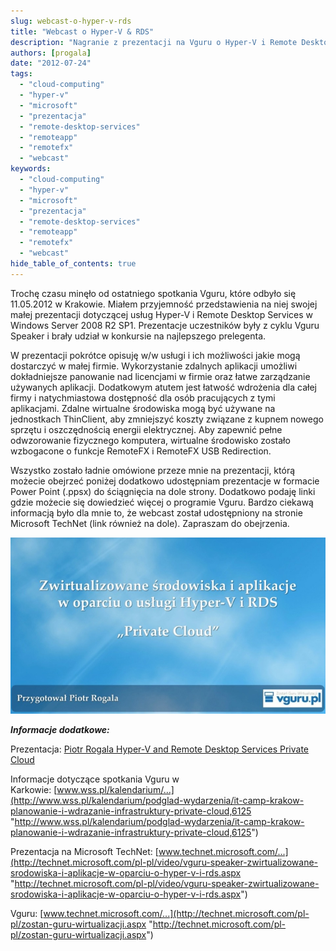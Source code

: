 ```yaml
---
slug: webcast-o-hyper-v-rds
title: "Webcast o Hyper-V & RDS"
description: "Nagranie z prezentacji na Vguru o Hyper-V i Remote Desktop Services. Wirtualizacja aplikacji za pomocą nowych funkcjonalności w Windows Server."
authors: [progala]
date: "2012-07-24"
tags: 
  - "cloud-computing"
  - "hyper-v"
  - "microsoft"
  - "prezentacja"
  - "remote-desktop-services"
  - "remoteapp"
  - "remotefx"
  - "webcast"
keywords:
  - "cloud-computing"
  - "hyper-v"
  - "microsoft"
  - "prezentacja"
  - "remote-desktop-services"
  - "remoteapp"
  - "remotefx"
  - "webcast"
hide_table_of_contents: true
---
```


Trochę czasu minęło od ostatniego spotkania Vguru, które odbyło się 11.05.2012 w Krakowie. Miałem przyjemność przedstawienia na niej swojej małej prezentacji dotyczącej usług Hyper-V i Remote Desktop Services w Windows Server 2008 R2 SP1. Prezentacje uczestników były z cyklu Vguru Speaker i brały udział w konkursie na najlepszego prelegenta.

W prezentacji pokrótce opisuję w/w usługi i ich możliwości jakie mogą dostarczyć w małej firmie. Wykorzystanie zdalnych aplikacji umożliwi dokładniejsze panowanie nad licencjami w firmie oraz łatwe zarządzanie używanych aplikacji. Dodatkowym atutem jest łatwość wdrożenia dla całej firmy i natychmiastowa dostępność dla osób pracujących z tymi aplikacjami. Zdalne wirtualne środowiska mogą być używane na jednostkach ThinClient, aby zmniejszyć koszty związane z kupnem nowego sprzętu i oszczędnością energii elektrycznej. Aby zapewnić pełne odwzorowanie fizycznego komputera, wirtualne środowisko zostało wzbogacone o funkcje RemoteFX i RemoteFX USB Redirection.

Wszystko zostało ładnie omówione przeze mnie na prezentacji, którą możecie obejrzeć poniżej dodatkowo udostępniam prezentacje w formacie Power Point (.ppsx) do ściągnięcia na dole strony. Dodatkowo podaję linki gdzie możecie się dowiedzieć więcej o programie Vguru. Bardzo ciekawą informacją było dla mnie to, że webcast został udostępniony na stronie Microsoft TechNet (link również na dole). Zapraszam do obejrzenia.

[![Piotr Rogala Hyper-V and Remote Desktop Services “Private Cloud”](images/2022-03-06_18-29-34.jpg)](https://vimeo.com/46088181 "Piotr Rogala Hyper-V and Remote Desktop Services “Private Cloud”")


_**Informacje dodatkowe:**_

Prezentacja: [Piotr Rogala Hyper-V and Remote Desktop Services Private Cloud](https://github.com/RogalaPiotr/Presentations/tree/main/2012.07%20-%20Vguru%20Kraków)

Informacje dotyczące spotkania Vguru w Karkowie: [www.wss.pl/kalendarium/...](http://www.wss.pl/kalendarium/podglad-wydarzenia/it-camp-krakow-planowanie-i-wdrazanie-infrastruktury-private-cloud,6125 "http://www.wss.pl/kalendarium/podglad-wydarzenia/it-camp-krakow-planowanie-i-wdrazanie-infrastruktury-private-cloud,6125")

Prezentacja na Microsoft TechNet: [www.technet.microsoft.com/...](http://technet.microsoft.com/pl-pl/video/vguru-speaker-zwirtualizowane-srodowiska-i-aplikacje-w-oparciu-o-hyper-v-i-rds.aspx "http://technet.microsoft.com/pl-pl/video/vguru-speaker-zwirtualizowane-srodowiska-i-aplikacje-w-oparciu-o-hyper-v-i-rds.aspx")

Vguru: [www.technet.microsoft.com/...](http://technet.microsoft.com/pl-pl/zostan-guru-wirtualizacji.aspx "http://technet.microsoft.com/pl-pl/zostan-guru-wirtualizacji.aspx")
